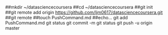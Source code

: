 ##mkdir ~/datasciencecoursera
##cd ~/datasciencecoursera
##git init
##git remote add origin https://github.com/ljm0617/datasciencecoursera.git
##git remote
##touch PushCommand.md
##echo...
git add PushCommand.md
git status
git commit -m 
git status
git push -u origin master
